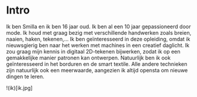 
# Intro


Ik ben Smilla en ik ben 16 jaar oud. Ik ben al een 10 jaar gepassioneerd door mode. Ik houd met graag bezig met verschillende handwerken zoals breien, naaien, haken, tekenen,… Ik ben geïnteresseerd in deze opleiding, omdat ik nieuwsgierig ben naar het werken met machines in een creatief daglicht. Ik zou graag mijn kennis in digitaal 2D-tekenen bijwerken, zodat ik op een gemakkelijke manier patronen kan ontwerpen. Natuurlijk ben ik ook geïnteresseerd in het borduren en de smart textile. Alle andere technieken zijn natuurlijk ook een meerwaarde, aangezien ik altijd opensta om nieuwe dingen te leren. 


!(ik)[ik.jpg]
